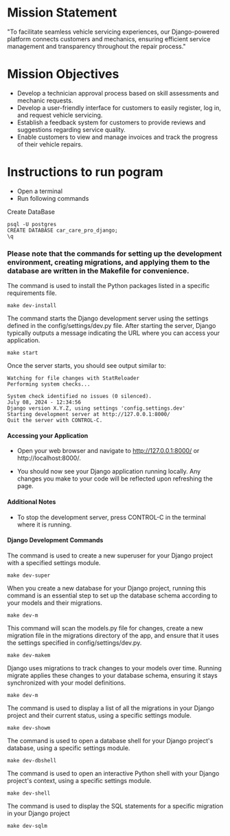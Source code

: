 # Mission Statement

"To facilitate seamless vehicle servicing experiences, our Django-powered platform connects customers and mechanics, ensuring efficient service management and transparency throughout the repair process."

# Mission Objectives

- Develop a technician approval process based on skill assessments and mechanic requests.
- Develop a user-friendly interface for customers to easily register, log in, and request vehicle servicing.
- Establish a feedback system for customers to provide reviews and suggestions regarding service quality.
- Enable customers to view and manage invoices and track the progress of their vehicle repairs.


# Instructions to run pogram

- Open a terminal
- Run following commands

Create DataBase

```psql
psql -U postgres
CREATE DATABASE car_care_pro_django;
\q
```

### Please note that the commands for setting up the development environment, creating migrations, and applying them to the database are written in the Makefile for convenience.

The command is used to install the Python packages listed in a specific requirements file.

```psql
make dev-install
```

The command starts the Django development server using the settings defined in the config/settings/dev.py file. After starting the server, Django typically outputs a message indicating the URL where you can access your application.

```psql
make start
```

Once the server starts, you should see output similar to:

```
Watching for file changes with StatReloader
Performing system checks...

System check identified no issues (0 silenced).
July 08, 2024 - 12:34:56
Django version X.Y.Z, using settings 'config.settings.dev'
Starting development server at http://127.0.0.1:8000/
Quit the server with CONTROL-C.
```

#### Accessing your Application
- Open your web browser and navigate to http://127.0.0.1:8000/ or http://localhost:8000/.

- You should now see your Django application running locally. Any changes you make to your code will be reflected upon refreshing the page.

#### Additional Notes
- To stop the development server, press CONTROL-C in the terminal where it is running.

#### Django Development Commands
The command is used to create a new superuser for your Django project with a specified settings module.

```
make dev-super
```

When you create a new database for your Django project, running this command is an essential step to set up the database schema according to your models and their migrations.

```
make dev-m
```

This command will scan the models.py file for changes, create a new migration file in the migrations directory of the app, and ensure that it uses the settings specified in config/settings/dev.py.

```
make dev-makem
```

Django uses migrations to track changes to your models over time. Running migrate applies these changes to your database schema, ensuring it stays synchronized with your model definitions.

```
make dev-m
```

The command is used to display a list of all the migrations in your Django project and their current status, using a specific settings module.

```
make dev-showm
```

The command is used to open a database shell for your Django project's database, using a specific settings module.
```
make dev-dbshell
```

The command is used to open an interactive Python shell with your Django project's context, using a specific settings module.

```
make dev-shell
```

The command is used to display the SQL statements for a specific migration in your Django project

```
make dev-sqlm
```
